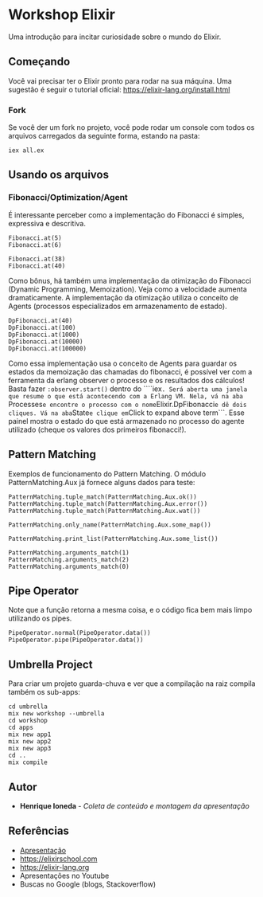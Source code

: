 # Workshop Elixir

Uma introdução para incitar curiosidade sobre o mundo do Elixir.

## Começando

Você vai precisar ter o Elixir pronto para rodar na sua máquina. Uma sugestão é seguir o tutorial oficial: https://elixir-lang.org/install.html

### Fork

Se você der um fork no projeto, você pode rodar um console com todos os arquivos carregados da seguinte forma, estando na pasta:

```
iex all.ex
```

## Usando os arquivos

### Fibonacci/Optimization/Agent

É interessante perceber como a implementação do Fibonacci é simples, expressiva e descritiva. 

```
Fibonacci.at(5)
Fibonacci.at(6)

Fibonacci.at(38)
Fibonacci.at(40)
```

Como bônus, há também uma implementação da otimização do Fibonacci (Dynamic Programming, Memoization). Veja como a velocidade aumenta dramaticamente. A implementação da otimização utiliza o conceito de Agents (processos especializados em armazenamento de estado).

```
DpFibonacci.at(40)
DpFibonacci.at(100)
DpFibonacci.at(1000)
DpFibonacci.at(10000)
DpFibonacci.at(100000)
```

Como essa implementação usa o conceito de Agents para guardar os estados da memoização das chamadas do fibonacci, é possível ver com a ferramenta da erlang observer o processo e os resultados dos cálculos! Basta fazer ```:observer.start()``` dentro do ````iex```. Será aberta uma janela que resume o que está acontecendo com a Erlang VM. Nela, vá na aba ```Processes``` e encontre o processo com o nome ```Elixir.DpFibonacci``` e dê dois cliques. Vá na aba ```State``` e clique em ```Click to expand above term```. Esse painel mostra o estado do que está armazenado no processo do agente utilizado (cheque os valores dos primeiros fibonacci!).

## Pattern Matching

Exemplos de funcionamento do Pattern Matching. O módulo PatternMatching.Aux já fornece alguns dados para teste:

```
PatternMatching.tuple_match(PatternMatching.Aux.ok())
PatternMatching.tuple_match(PatternMatching.Aux.error())
PatternMatching.tuple_match(PatternMatching.Aux.wat())

PatternMatching.only_name(PatternMatching.Aux.some_map())

PatternMatching.print_list(PatternMatching.Aux.some_list())

PatternMatching.arguments_match(1)
PatternMatching.arguments_match(2)
PatternMatching.arguments_match(0)
```

## Pipe Operator

Note que a função retorna a mesma coisa, e o código fica bem mais limpo utilizando os pipes.

```
PipeOperator.normal(PipeOperator.data())
PipeOperator.pipe(PipeOperator.data())
```

## Umbrella Project

Para criar um projeto guarda-chuva e ver que a compilação na raiz compila também os sub-apps:

```
cd umbrella
mix new workshop --umbrella
cd workshop
cd apps
mix new app1
mix new app2
mix new app3
cd ..
mix compile
```

## Autor

* **Henrique Ioneda** - *Coleta de conteúdo e montagem da apresentação*

## Referências

* [Apresentação](presentation.pdf)
* https://elixirschool.com
* https://elixir-lang.org
* Apresentações no Youtube
* Buscas no Google (blogs, Stackoverflow)

